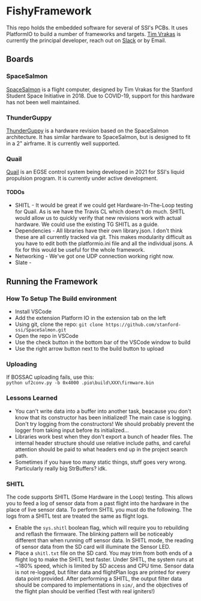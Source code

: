 # FishyFramework
This repo holds the embedded software for several of SSI's PCBs. It uses PlatformIO to build a number of frameworks and targets. [Tim Vrakas](https://github.com/Timvrakas) is currently the principal developer, reach out on [Slack](https://ssi-teams.slack.com/messages/timv) or by Email. 

## Boards

### SpaceSalmon
[SpaceSalmon](https://wiki.stanfordssi.org/Space_Salmon) is a flight computer, designed by Tim Vrakas for the Stanford Student Space Initiative in 2018. Due to COVID-19, support for this hardware has not been well maintained.

### ThunderGuppy
[ThunderGuppy](https://wiki.stanfordssi.org/ThunderGuppy) is a hardware revision based on the SpaceSalmon architecture. It has similar hardware to SpaceSalmon, but is designed to fit in a 2" airframe. It is currently well supported.

### Quail
[Quail](https://ssi-wiki.stanford.edu/Quail) is an EGSE control system being developed in 2021 for SSI's liquid propulsion program. It is currently under active development.
#### TODOs
* SHITL - It would be great if we could get Hardware-In-The-Loop testing for Quail. As is we have the Travis CL which doesn't do much. SHITL would allow us to quickly verify that new revisions work with actual hardware. We could use the existing TG SHITL as a guide.
* Dependencies - All libraries have their own library.json. I don't think these are all currently tracked via git. This makes modularity difficult as you have to edit both the platformio.ini file and all the individual jsons. A fix for this would be useful for the whole framework.
* Networking - We've got one UDP connection working right now. 
* Slate - 

## Running the Framework

### How To Setup The Build environment
* Install VSCode
* Add the extension Platform IO in the extension tab on the left
* Using git, clone the repo: `git clone https://github.com/stanford-ssi/SpaceSalmon.git`
* Open the repo in VSCode
* Use the check button in the bottom bar of the VSCode window to build
* Use the right arrow button next to the build button to upload

### Uploading
If BOSSAC uploading fails, use this:  
`python uf2conv.py -b 0x4000 .pio\build\XXX\firmware.bin`  

### Lessons Learned
* You can't write data into a buffer into another task, beacause you don't know that its constructor has been initialized! The main case is logging. Don't try logging from the constructors! We should probably prevent the logger from taking input before its initialized...
* Libraries work best when they don't export a bunch of header files. The internal header structure should use relative include paths, and careful attention should be paid to what headers end up in the project search path.
* Sometimes if you have too many static things, stuff goes very wrong. Particularly really big StrBuffers? idk.

### SHITL
The code supports SHITL (Some Hardware in the Loop) testing. This allows you to feed a log of sensor data from a past flight into the hardware in the place of live sensor data. To perform SHTIL you must do the following. The logs from a SHITL test are treated the same as flight logs.
* Enable the `sys.shitl` boolean flag, which will require you to rebuilding and reflash the firmware. The blinking pattern will be noticeably different than when running off sensor data. In SHITL mode, the reading of sensor data from the SD card will illuminate the Sensor LED.
* Place a `shitl.txt` file on the SD card. You may trim from both ends of a flight log to make the SHITL test faster.
Under SHITL, the system runs at ~180% speed, which is limited by SD access and CPU time. Sensor data is not re-logged, but filter data and flightPlan logs are printed for every data point provided.
After performing a SHITL, the output filter data should be compared to implementations in `sim/`, and the objectives of the flight plan should be verified (Test with real igniters!)

